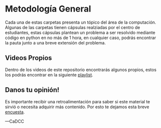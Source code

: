 # Metodología General

Cada una de estas carpetas presenta un tópico del área de la computación. Algunas de las carpetas tienen cápsulas realziadas por el centro de estudiantes, estas cápsulas plantean un problema a ser resolvido mediante código en python en no más de 1 hora, en cualquier caso, podrás encontrar la pauta junto a una breve extensión del problema.

## Videos Propios

Dentro de los videos de este repositorio encontrarás algunos propios, estos los podrás encontrar en la siguiente [playlist](https://www.youtube.com/playlist?list=PLKUV14d0mKnVlpExKNAhed7sQs3IHWTOe).

## Danos tu opinión!

Es importante recibir una retroalimentación para saber si este material te sirvió o necesita adquirir más contenido. Por esto te dejamos esta breve [encuesta](https://forms.gle/V2fxLSfgyhnSGcBv5).



—CaDCC
